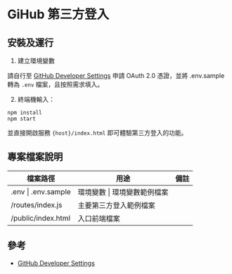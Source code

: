 # GiHub 第三方登入

## 安裝及運行

1. 建立環境變數

請自行至 [GitHub Developer Settings](https://github.com/settings/developers) 申請 OAuth 2.0 憑證，並將 .env.sample 轉為 `.env` 檔案，且按照需求填入。

2. 終端機輸入：

```
npm install
npm start
```

並直接開啟服務 `{host}/index.html` 即可體驗第三方登入的功能。

## 專案檔案說明

<table>
  <thead>
    <tr>
      <th>檔案路徑</th>
      <th>用途</th>
      <th>備註</th>
    </tr>
  </thead>
  <tbody>
    <tr>
      <td>.env | .env.sample</td>
      <td>環境變數 | 環境變數範例檔案</td>
      <td></td>
    </tr>
    <tr>
      <td>/routes/index.js</td>
      <td>主要第三方登入範例檔案</td>
      <td></td>
    </tr>
    <tr>
      <td>/public/index.html</td>
      <td>入口前端檔案</td>
      <td></td>
    </tr>
  </tbody>
</table>

## 參考

- [GitHub Developer Settings](https://github.com/settings/developers)
